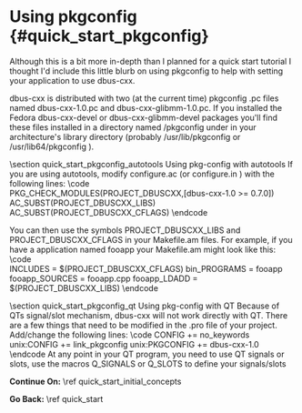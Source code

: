 Using pkgconfig {#quick_start_pkgconfig}
==

Although this is a bit more in-depth than I planned for a quick start tutorial 
I thought I'd include this little blurb on using pkgconfig to help with setting your application to use dbus-cxx.

 dbus-cxx is distributed with two (at the current time) pkgconfig .pc files named dbus-cxx-1.0.pc and dbus-cxx-glibmm-1.0.pc. 
 If you installed the Fedora dbus-cxx-devel or dbus-cxx-glibmm-devel packages you'll find these files installed in a directory 
 named /pkgconfig under in your architecture's library directory (probably /usr/lib/pkgconfig or /usr/lib64/pkgconfig ).

\section quick_start_pkgconfig_autotools Using pkg-config with autotools
If you are using autotools,
 modify configure.ac (or configure.in ) with the following lines:
\code  
PKG_CHECK_MODULES(PROJECT_DBUSCXX,[dbus-cxx-1.0 >= 0.7.0])
AC_SUBST(PROJECT_DBUSCXX_LIBS)
AC_SUBST(PROJECT_DBUSCXX_CFLAGS)
\endcode

You can then use the symbols PROJECT_DBUSCXX_LIBS and PROJECT_DBUSCXX_CFLAGS in your Makefile.am files.
For example, if you have a application named fooapp your Makefile.am might look like this:
\code  
INCLUDES = $(PROJECT_DBUSCXX_CFLAGS)
bin_PROGRAMS = fooapp
fooapp_SOURCES = fooapp.cpp
fooapp_LDADD = $(PROJECT_DBUSCXX_LIBS)
\endcode

\section quick_start_pkgconfig_qt Using pkg-config with QT
Because of QTs signal/slot mechanism, dbus-cxx will not work directly with QT.  There are a few things that need to be
modified in the .pro file of your project.  Add/change the following lines:
\code 
CONFIG += no_keywords
unix:CONFIG += link_pkgconfig
unix:PKGCONFIG += dbus-cxx-1.0
\endcode
At any point in your QT program, you need to use QT signals or slots, use the macros Q_SIGNALS or Q_SLOTS to define 
your signals/slots

<b>Continue On:</b> \ref quick_start_initial_concepts

<b>Go Back:</b> \ref quick_start

